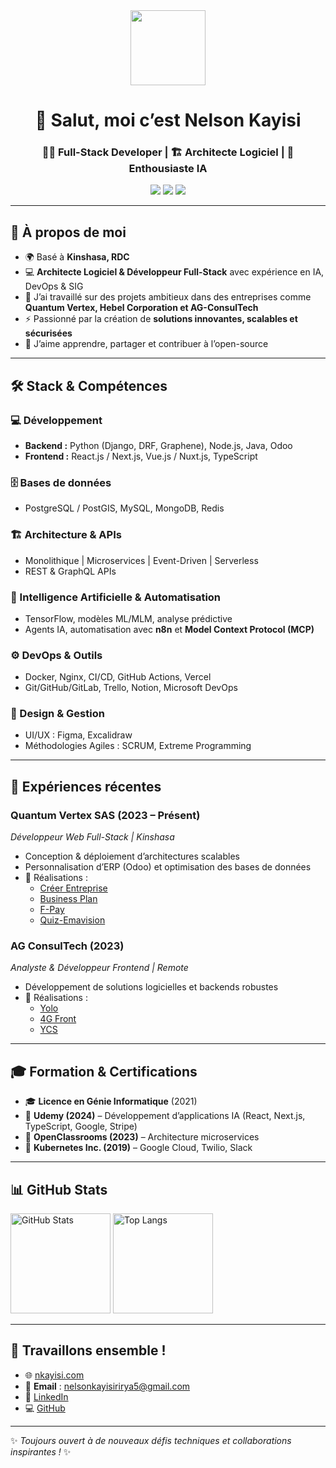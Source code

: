 <div align="center">

<img src="https://media.giphy.com/media/WUlplcMpOCEmTGBtBW/giphy.gif" width="120"/>

# 👋 Salut, moi c’est Nelson Kayisi  
### 🧑‍💻 Full-Stack Developer | 🏗️ Architecte Logiciel | 🤖 Enthousiaste IA  

<p>
  <a href="https://www.nkayisi.com"><img src="https://img.shields.io/badge/🌐-Portfolio-blue?style=for-the-badge" /></a>
  <a href="mailto:nelsonkayisirirya5@gmail.com"><img src="https://img.shields.io/badge/✉️-Email-red?style=for-the-badge" /></a>
  <a href="https://linkedin.com/in/nelson-kayisirirya-1173551b9"><img src="https://img.shields.io/badge/LinkedIn-Nelson%20Kayisi-blue?style=for-the-badge&logo=linkedin" /></a>
</p>

</div>

---

## 🚀 À propos de moi

- 🌍 Basé à **Kinshasa, RDC**  
- 💻 **Architecte Logiciel & Développeur Full-Stack** avec expérience en IA, DevOps & SIG  
- 🔭 J’ai travaillé sur des projets ambitieux dans des entreprises comme **Quantum Vertex, Hebel Corporation et AG-ConsulTech**  
- ⚡ Passionné par la création de **solutions innovantes, scalables et sécurisées**  
- 📖 J’aime apprendre, partager et contribuer à l’open-source  

---

## 🛠️ Stack & Compétences

### 💻 Développement
- **Backend :** Python (Django, DRF, Graphene), Node.js, Java, Odoo  
- **Frontend :** React.js / Next.js, Vue.js / Nuxt.js, TypeScript  

### 🗄️ Bases de données
- PostgreSQL / PostGIS, MySQL, MongoDB, Redis  

### 🏗️ Architecture & APIs
- Monolithique | Microservices | Event-Driven | Serverless  
- REST & GraphQL APIs  

### 🤖 Intelligence Artificielle & Automatisation
- TensorFlow, modèles ML/MLM, analyse prédictive  
- Agents IA, automatisation avec **n8n** et **Model Context Protocol (MCP)**  

### ⚙️ DevOps & Outils
- Docker, Nginx, CI/CD, GitHub Actions, Vercel  
- Git/GitHub/GitLab, Trello, Notion, Microsoft DevOps  

### 🎨 Design & Gestion
- UI/UX : Figma, Excalidraw  
- Méthodologies Agiles : SCRUM, Extreme Programming  

---

## 📂 Expériences récentes

### **Quantum Vertex SAS** (2023 – Présent)  
*Développeur Web Full-Stack | Kinshasa*  
- Conception & déploiement d’architectures scalables  
- Personnalisation d’ERP (Odoo) et optimisation des bases de données  
- 🔗 Réalisations :
  - [Créer Entreprise](https://creer.pme.cd/)  
  - [Business Plan](https://bp.pme.cd/)  
  - [F-Pay](https://fpay.erp.cd/)  
  - [Quiz-Emavision](https://quiz.emavision.cd/)  

### **AG ConsulTech** (2023)  
*Analyste & Développeur Frontend | Remote*  
- Développement de solutions logicielles et backends robustes  
- 🔗 Réalisations :
  - [Yolo](https://yolo-website-xi.vercel.app/)  
  - [4G Front](https://4g-front.vercel.app/)  
  - [YCS](https://ycs-website-one.vercel.app/)  

---

## 🎓 Formation & Certifications
- 🎓 **Licence en Génie Informatique** (2021)  
- 🏅 **Udemy (2024)** – Développement d’applications IA (React, Next.js, TypeScript, Google, Stripe)  
- 🏅 **OpenClassrooms (2023)** – Architecture microservices  
- 🏅 **Kubernetes Inc. (2019)** – Google Cloud, Twilio, Slack  

---

## 📊 GitHub Stats

<p>
  <img src="https://github-readme-stats.vercel.app/api?username=nkayisi&show_icons=true&theme=radical" alt="GitHub Stats" height="160"/>
  <img src="https://github-readme-stats.vercel.app/api/top-langs/?username=nkayisi&layout=compact&theme=radical" alt="Top Langs" height="160"/>
</p>

---

## 🤝 Travaillons ensemble !

- 🌐 [nkayisi.com](https://www.nkayisi.com)  
- 📩 **Email** : nelsonkayisirirya5@gmail.com  
- 💼 [LinkedIn](https://linkedin.com/in/nelson-kayisirirya-1173551b9)  
- 💻 [GitHub](https://github.com/nkayisi)  

---
✨ *Toujours ouvert à de nouveaux défis techniques et collaborations inspirantes !* ✨

